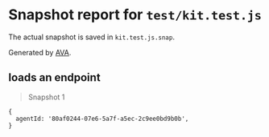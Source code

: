# Snapshot report for `test/kit.test.js`

The actual snapshot is saved in `kit.test.js.snap`.

Generated by [AVA](https://ava.li).

## loads an endpoint

> Snapshot 1

    {
      agentId: '80af0244-07e6-5a7f-a5ec-2c9ee0bd9b0b',
    }
